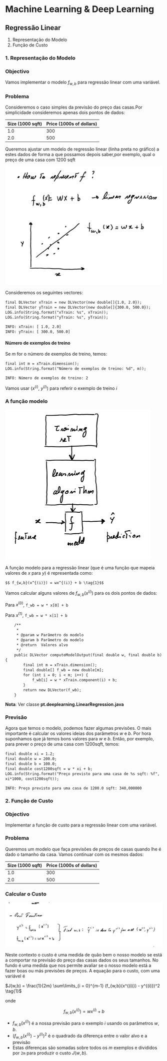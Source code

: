 # Machine Learning & Deep Learning

## Regressão Linear

1. Representação do Modelo
2. Função de Custo

### 1. Representação do Modelo

### Objectivo

Vamos implementar o modelo $f_{w,b}$ para regressão linear com uma variável.

### Problema

Consideremos o caso simples da previsão do preço das casas.Por simplicidade consideremos apenas dois pontos de dados:


| Size (1000 sqft)     | Price (1000s of dollars) |
| -------------------| ------------------------ |
| 1.0               | 300                      |
| 2.0               | 500                      |

Queremos ajustar um modelo de regressão linear (linha preta no gráfico) a estes dados de forma a que possamos depois saber,por exemplo, qual o preço de uma casa com 1200 sqft

![img.png](img.png)

Consideremos os seguintes vectores:

```
final DLVector xTrain = new DLVector(new double[]{1.0, 2.0});
final DLVector yTrain = new DLVector(new double[]{300.0, 500.0});
LOG.info(String.format("xTrain: %s", xTrain));
LOG.info(String.format("yTrain: %s", yTrain));
```
```
INFO: xTrain: [ 1.0, 2.0]
INFO: yTrain: [ 300.0, 500.0]
```

#### Número de exemplos de treino

Se $m$ for o número de exemplos de treino, temos:

```
final int m = xTrain.dimension();
LOG.info(String.format("Número de exemplos de treino: %d", m));
```

```
INFO: Número de exemplos de treino: 2
```

Vamos usar ($x^{(i)}$, $y^{(i)}$) para referir o exemplo de treino $i$

### A função modelo

![img_1.png](img_1.png)

A função modelo para a regressão linear (que é uma função que mapeia valores de $x$ para $y$) é representada como:

```
$$ f_{w,b}(x^{(i)}) = wx^{(i)} + b \tag{1}$$
```

Vamos calcular alguns valores de  $f_{w,b}(x^{(i)})$ para os dois pontos de dados:

Para $x^{(0)}$, `f_wb = w * x[0] + b`

Para $x^{(1)}$, `f_wb = w * x[1] + b`

```
    /**
     * 
     * @param w Parâmetro do modelo
     * @param b Parâmetro do modelo
     * @return  Valores alvo
     */
    public DLVector computeModelOutput(final double w, final double b){
        final int m = xTrain.dimension();
        final double[] f_wb = new double[m];
        for (int i = 0; i < m; i++) {
            f_wb[i] = w * xTrain.component(i) + b;
        }
        return new DLVector(f_wb);
    }
```
**Nota**: Ver classe **pt.deeplearning.LinearRegression.java**

### Previsão

Agora que temos o modelo, podemos fazer algumas previsões. O mais importante é calcular os valores ideias dos parâmetros $w$ e $b$.
Por hora suponhamos que já temos bons valores para $w$ e $b$. Então, por exemplo, para prever o preço de uma casa com 1200sqft, temos:

```
final double xi = 1.2;
final double w = 200.0;
final double b = 100.0;
final double cost1200sqft = w * xi + b;
LOG.info(String.format("Preço previsto para uma casa de %s sqft: %f", xi*1000, cost1200sqft));
```
```
INFO: Preço previsto para uma casa de 1200.0 sqft: 340,000000
```
### 2. Função de Custo

### Objectivo

Implementar a função de custo para a regressão linear com uma variável.

### Problema

Queremos um modelo que faça previsões de preços de casas quando lhe é dado o tamanho da casa.
Vamos continuar com os mesmos dados:


| Size (1000 sqft)     | Price (1000s of dollars) |
| -------------------| ------------------------ |
| 1.0               | 300                      |
| 2.0               | 500                      |

### Calcular o Custo

![img_2.png](img_2.png)

Neste contexto o custo é uma medida de quão bem o nosso modelo se está a comportar na previsão do preço das casas dados os seus tamanhos. No fundo é uma medida que nos permite avaliar se o nosso modelo está a fazer boas ou más previsões de preços.
A equação para o custo, com uma variável é

$J(w,b) = \frac{1}{2m} \sum\limits_{i = 0}^{m-1} (f_{w,b}(x^{(i)}) - y^{(i)})^2 \tag{1}$

onde

$$f_{w,b}(x^{(i)}) = wx^{(i)} + b \tag{2}$$

- $f_{w,b}(x^{(i)})$ é a nossa previsão para o exemplo $i$ usando os parâmetros $w,b$.
- $(f_{w,b}(x^{(i)}) -y^{(i)})^2$ é o quadrado da diferença entre o valor alvo e a previsão
- Estas diferenças são somadas sobre todos os  $m$ exemplos e divididos por `2m` para produzir o custo  $J(w,b)$.  